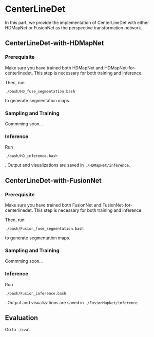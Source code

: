 # CenterLineDet

In this part, we provide the implementation of CenterLineDet with either HDMapNet or FusionNet as the perspective transformation network.


## CenterLineDet-with-HDMapNet
### Prerequisite
Make sure you have trained both HDMapNet and HDMapNet-for-centerlinedet. This step is necessary for both training and inference.

Then, run
```
./bash/HD_fuse_segmentation.bash
```
to generate segmentation maps.


### Sampling and Training
Commming soon...

### Inference
Run 
```
./bash/HD_inference.bash
```
. Output and visualizations are saved in ```./HDMapNet/inference```. 

## CenterLineDet-with-FusionNet
### Prerequisite
Make sure you have trained both FusionNet and FusionNet-for-centerlinedet. This step is necessary for both training and inference.

Then, run
```
./bash/Fusion_fuse_segmentation.bash
```
to generate segmentation maps.


### Sampling and Training
Commming soon...

### Inference
Run 
```
./bash/Fusion_inference.bash
```
. Output and visualizations are saved in ```./FusionMapNet/inference```. 


## Evaluation
Go to ```./eval```.